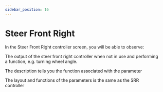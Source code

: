 ```yaml
---
sidebar_position: 16
---
```


# Steer Front Right

In the Steer Front Right controller screen, you will be able to observe:

The output of the steer front right controller when not in use and performing a function, e.g. turning wheel angle.

The description tells you the function associated with the parameter

The layout and functions of the parameters is the same as the SRR controller















